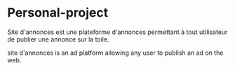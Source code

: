 # Personal-project
Site d'annonces est une plateforme d'annonces permettant à tout utilisateur de publier une annonce sur la toile.

site d'annonces is an ad platform allowing any user to publish an ad on the web. 

